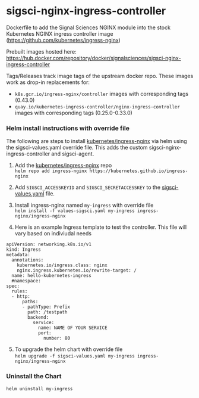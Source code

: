 # sigsci-nginx-ingress-controller
Dockerfile to add the Signal Sciences NGINX module into the stock Kubernetes NGINX ingress controller image (https://github.com/kubernetes/ingress-nginx)

Prebuilt images hosted here: https://hub.docker.com/repository/docker/signalsciences/sigsci-nginx-ingress-controller

Tags/Releases track image tags of the upstream docker repo.
These images work as drop-in replacements for:
* `k8s.gcr.io/ingress-nginx/controller` images with corresponding tags (0.43.0)
* `quay.io/kubernetes-ingress-controller/nginx-ingress-controller` images with corresponding tags (0.25.0-0.33.0)

### Helm install instructions with override file

The following are steps to install [kubernetes/ingress-nginx](https://github.com/kubernetes/ingress-nginx) via helm using the sigsci-values.yaml override file. This adds the custom sigsci-nginx-ingress-controller and sigsci-agent.

1) Add the [kubernetes/ingress-nginx](https://github.com/kubernetes/ingress-nginx/tree/master/charts/ingress-nginx) repo  
`helm repo add ingress-nginx https://kubernetes.github.io/ingress-nginx`

2) Add `SIGSCI_ACCESSKEYID` and `SIGSCI_SECRETACCESSKEY` to the [sigsci-values.yaml](sigsci-values.yml) file.

3) Install ingress-nginx named `my-ingress` with override file  
`helm install -f values-sigsci.yaml my-ingress ingress-nginx/ingress-nginx`

4) Here is an example Ingress template to test the controller. This file will vary based on indiviudal needs
```
apiVersion: networking.k8s.io/v1
kind: Ingress
metadata:
  annotations:
    kubernetes.io/ingress.class: nginx
    nginx.ingress.kubernetes.io/rewrite-target: /
  name: hello-kubernetes-ingress
  #namespace:
spec:
  rules:
  - http:
      paths:
      - pathType: Prefix
        path: /testpath
        backend:
          service:
            name: NAME OF YOUR SERVICE
            port:
              number: 80
```

5) To upgrade the helm chart with override file  
`helm upgrade -f sigsci-values.yaml my-ingress ingress-nginx/ingress-nginx`

### Uninstall the Chart
`helm uninstall my-ingress`
